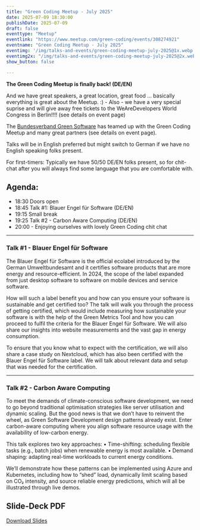 ```yaml
---
title: "Green Coding Meetup - July 2025"
date: 2025-07-09 18:30:00
publishDate: 2025-07-09
draft: false
eventtype: "Meetup"
eventlink: "https://www.meetup.com/green-coding/events/308274921"
eventname: "Green Coding Meetup - July 2025"
eventimg: '/img/talks-and-events/green-coding-meetup-july-2025@1x.webp'
eventimg2x: "/img/talks-and-events/green-coding-meetup-july-2025@2x.webp"
show_button: false

---
```


**The Green Coding Meetup is finally back! (DE/EN)**

And we have great speakers, a great location, great food ... basically everything is great about the Meetup. :) - Also - we have a very special suprise and will give away free tickets to the WeAreDevelopers World Congress in Berlin!!!! (see details on event page)

The [Bundesverband Green Software](https://www.bundesverband-green-software.de/) has teamed up with the Green Coding Meetup and many great partners (see details on event page).

Talks will be in English preferred but might switch to German if we have no English speaking folks present.

For first-timers: Typically we have 50/50 DE/EN folks present, so for chit-chat after you will always find some language
that you are comfortable with.

## Agenda:
- 18:30 Doors open
- 18:45 Talk #1: Blauer Engel für Software (DE/EN)
- 19:15 Small break
- 19:25 Talk #2 - Carbon Aware Computing (DE/EN)
- 20:00 - Enjoying ourselves with lovely Green Coding chit chat

----

### Talk #1 - Blauer Engel für Software
The Blauer Engel für Software is the official ecolabel introduced by the German Umweltbundesamt and it certifies software products that are more energy and resource-efficient. In 2024, the scope of the label expanded from just desktop software to software on mobile devices and service software.

How will such a label benefit you and how can you ensure your software is sustainable and get certified too?
The talk will walk you through the process of getting certified, which would include measuring how sustainable your software is with the help of the Green Metrics Tool and how you can proceed to fulfil the criteria for the Blauer Engel für Software. We will also share our insights into website measurements and the vast gap in energy consumption.

To ensure that you know what to expect with the certification, we will also share a case study on Nextcloud, which has also been certified with the Blauer Engel für Software label. We will talk about relevant data and setup that was needed for the certification.

----

### Talk #2 - Carbon Aware Computing
To meet the demands of climate-conscious software development, we need to go beyond traditional optimisation strategies like server utilisation and dynamic scaling.
But the good news is that we don’t have to reinvent the wheel, as Green Software Development design patterns already exist. Enter carbon-aware computing where you align software resource usage with the availability of low-carbon energy.

This talk explores two key approaches:
• Time-shifting: scheduling flexible tasks (e.g., batch jobs) when renewable energy is most available.
• Demand shaping: adapting real-time workloads to current energy conditions.

We’ll demonstrate how these patterns can be implemented using Azure and Kubernetes, including how to “shed” load, dynamically limit scaling based on CO₂ intensity, and source reliable energy predictions, which will all be illustrated through live demos.


## Slide-Deck PDF

[Download Slides](/slides/2025_07_09_Blauer_Engel_Green_Coding_Meetup_small-compressed.pdf)

